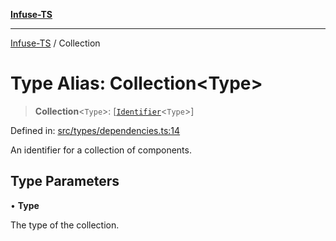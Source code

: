 [**Infuse-TS**](../README.md)

***

[Infuse-TS](../README.md) / Collection

# Type Alias: Collection\<Type\>

> **Collection**\<`Type`\>: \[[`Identifier`](Identifier.md)\<`Type`\>\]

Defined in: [src/types/dependencies.ts:14](https://github.com/D-Kay6/Infuse-TS/blob/10bae258e5f565f29eb517fd3b4bbd7f4f6e62d8/src/types/dependencies.ts#L14)

An identifier for a collection of components.

## Type Parameters

• **Type**

The type of the collection.
